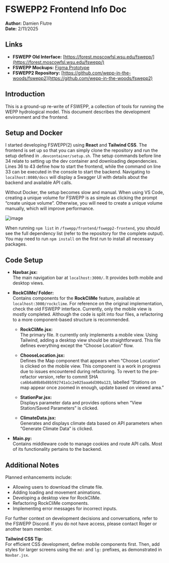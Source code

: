 # FSWEPP2 Frontend Info Doc

**Author:** Damien Flutre  
**Date:** 2/11/2025  

## Links

- **FSWEPP Old Interface:** [https://forest.moscowfsl.wsu.edu/fswepp/](https://forest.moscowfsl.wsu.edu/fswepp/)
- **FSWEPP Mockups:** [Figma Prototype](https://www.figma.com/proto/TuWyx6iGytyIz8fGr6B6Oy/FSWEPP-Mockups?page-id=227%3A3553&node-id=259-4289&viewport=1763%2C965%2C0.23&t=QUhvvcPe2mccdsFT-8&scaling=min-zoom&content-scaling=fixed&starting-point-node-id=227%3A3554&hide-ui=1)
- **FSWEPP2 Repository:** [https://github.com/wepp-in-the-woods/fswepp2](https://github.com/wepp-in-the-woods/fswepp2)

## Introduction

This is a ground-up re-write of FSWEPP, a collection of tools for running the WEPP hydrological model. This document describes the development environment and the frontend.

## Setup and Docker

I started developing FSWEPP(2) using **React** and **Tailwind CSS**. The frontend is set up so that you can simply clone the repository and run the setup defined in `.devcontainer/setup.sh`. The setup commands before line 34 relate to setting up the dev container and downloading dependencies. Lines 36 to 43 define how to start the frontend, while the command on line 33 can be executed in the console to start the backend. Navigating to `localhost:8080/docs` will display a Swagger UI with details about the backend and available API calls.

Without Docker, the setup becomes slow and manual. When using VS Code, creating a unique volume for FSWEPP is as simple as clicking the prompt “create unique volume”. Otherwise, you will need to create a unique volume manually, which will improve performance.

![image](https://github.com/user-attachments/assets/11329290-0844-4507-9252-f7d4aefd1c62)

When running `npm list` in `/fswepp/frontend/fswepp2-frontend`, you should see the full dependency list (refer to the repository for the complete output). You may need to run `npm install` on the first run to install all necessary packages.

## Code Setup

- **Navbar.jsx:**  
  The main navigation bar at `localhost:3000/`. It provides both mobile and desktop views.

- **RockCliMe/ Folder:**  
  Contains components for the **RockCliMe** feature, available at `localhost:3000/rockclime`. For reference on the original implementation, check the old FSWEPP interface. Currently, only the mobile view is mostly completed. Although the code is split into four files, a refactoring to a more component-based structure is recommended.
  
  - **RockCliMe.jsx:**  
    The primary file. It currently only implements a mobile view. Using Tailwind, adding a desktop view should be straightforward. This file defines everything except the “Choose Location” flow.
    
  - **ChooseLocation.jsx:**  
    Defines the Map component that appears when “Choose Location” is clicked on the mobile view. This component is a work in progress due to issues encountered during refactoring. To revert to the pre-refactor version, refer to commit SHA `ca6b6a88b8bd8b592741a1c2e025aaa6d300a123`, labelled “Stations on map appear once zoomed in enough, update based on viewed area.”
    
  - **StationPar.jsx:**  
    Displays parameter data and provides options when “View Station/Saved Parameters” is clicked.
    
  - **ClimateData.jsx:**  
    Generates and displays climate data based on API parameters when “Generate Climate Data” is clicked.

- **Main.py:**  
  Contains middleware code to manage cookies and route API calls. Most of its functionality pertains to the backend.

## Additional Notes

Planned enhancements include:

- Allowing users to download the climate file.
- Adding loading and movement animations.
- Developing a desktop view for RockCliMe.
- Refactoring RockCliMe components.
- Implementing error messages for incorrect inputs.

For further context on development decisions and conversations, refer to the FSWEPP Discord. If you do not have access, please contact Roger or another team member.

**Tailwind CSS Tip:**  
For efficient CSS development, define mobile components first. Then, add styles for larger screens using the `md:` and `lg:` prefixes, as demonstrated in `Navbar.jsx`.
